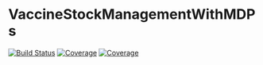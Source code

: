# VaccineStockManagementWithMDPs

[![Build Status](https://github.com/SaulDiazInfante/VaccineStockManagementWithMDPs.jl/actions/workflows/CI.yml/badge.svg?branch=main)](https://github.com/SaulDiazInfante/VaccineStockManagementWithMDPs.jl/actions/workflows/CI.yml?query=branch%3Amain)
[![Coverage](https://codecov.io/gh/SaulDiazInfante/VaccineStockManagementWithMDPs.jl/branch/main/graph/badge.svg)](https://codecov.io/gh/SaulDiazInfante/VaccineStockManagementWithMDPs.jl)
[![Coverage](https://coveralls.io/repos/github/SaulDiazInfante/VaccineStockManagementWithMDPs.jl/badge.svg?branch=main)](https://coveralls.io/github/SaulDiazInfante/VaccineStockManagementWithMDPs.jl?branch=main)
